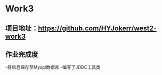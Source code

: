 # Work3

## 项目地址：https://github.com/HYJokerr/west2-work3

## 作业完成度

-将信息保存至Myspl数据库
-编写了JDBC工具类

    
